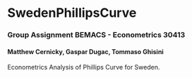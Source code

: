 # SwedenPhillipsCurve

### Group Assignment BEMACS - Econometrics 30413

#### Matthew Cernicky, Gaspar Dugac, Tommaso Ghisini

Econometrics Analysis of Phillips Curve for Sweden.


